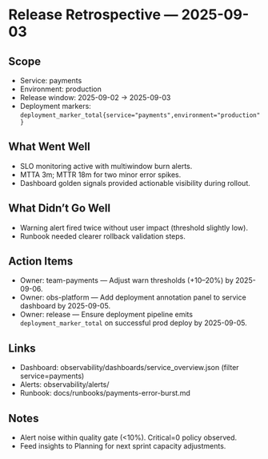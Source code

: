 # Release Retrospective — 2025-09-03

## Scope
- Service: payments
- Environment: production
- Release window: 2025-09-02 → 2025-09-03
- Deployment markers: `deployment_marker_total{service="payments",environment="production"}`

## What Went Well
- SLO monitoring active with multiwindow burn alerts.
- MTTA 3m; MTTR 18m for two minor error spikes.
- Dashboard golden signals provided actionable visibility during rollout.

## What Didn’t Go Well
- Warning alert fired twice without user impact (threshold slightly low).
- Runbook needed clearer rollback validation steps.

## Action Items
- Owner: team-payments — Adjust warn thresholds (+10–20%) by 2025-09-06.
- Owner: obs-platform — Add deployment annotation panel to service dashboard by 2025-09-05.
- Owner: release — Ensure deployment pipeline emits `deployment_marker_total` on successful prod deploy by 2025-09-05.

## Links
- Dashboard: observability/dashboards/service_overview.json (filter service=payments)
- Alerts: observability/alerts/
- Runbook: docs/runbooks/payments-error-burst.md

## Notes
- Alert noise within quality gate (<10%). Critical=0 policy observed.
- Feed insights to Planning for next sprint capacity adjustments.

